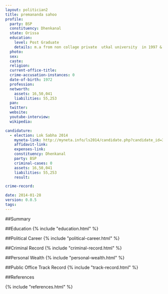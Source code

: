 ```yaml
---
layout: politician2
title: premananda sahoo
profile: 
  party: BSP
  constituency: Dhenkanal
  state: Orissa
  education: 
    level: Post Graduate
    details: m.a from non collage private  utkal university  in 1997 & llb from kalinga law collage bbsr utkal university in 1998
  photo: 
  sex: 
  caste: 
  religion: 
  current-office-title: 
  crime-accusation-instances: 0
  date-of-birth: 1972
  profession: 
  networth: 
    assets: 16,50,041
    liabilities: 55,253
  pan: 
  twitter: 
  website: 
  youtube-interview: 
  wikipedia: 

candidature: 
  - election: Lok Sabha 2014
    myneta-link: http://myneta.info/ls2014/candidate.php?candidate_id=3264
    affidavit-link: 
    expenses-link: 
    constituency: Dhenkanal 
    party: BSP
    criminal-cases: 0
    assets: 16,50,041
    liabilities: 55,253
    result:  

crime-record: 

date: 2014-01-28
version: 0.0.5
tags: 
---
```

##Summary


##Education
{% include "education.html" %}


##Political Career
{% include "political-career.html" %}


##Criminal Record
{% include "criminal-record.html" %}


##Personal Wealth
{% include "personal-wealth.html" %}


##Public Office Track Record
{% include "track-record.html" %}


##References


{% include "references.html" %}